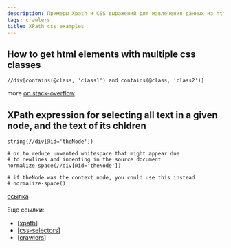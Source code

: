 ```yaml
---
description: Примеры Xpath и CSS выражений для извлечения данных из html
tags: crawlers
title: XPath css examples
---
```

## How to get html elements with multiple css classes

```shell
//div[contains(@class, 'class1') and contains(@class, 'class2')]
```

more [on stack-overflow](https://stackoverflow.com/questions/3881044/how-to-get-html-elements-with-multiple-css-classes)

## XPath expression for selecting all text in a given node, and the text of its chldren

```shell
string(//div[@id='theNode'])

# or to reduce unwanted whitespace that might appear due
# to newlines and indenting in the source document
normalize-space(//div[@id='theNode'])

# if theNode was the context node, you could use this instead
# normalize-space()
```

[ссылка](https://stackoverflow.com/a/10424209/15966204)

Еще ссылки:

- [[xpath]]
- [[css-selectors]]
- [[crawlers]]

[//begin]: # "Autogenerated link references for markdown compatibility"
[xpath]: xpath "XPath в scrapy"
[css-selectors]: css-selectors "Css-selectors"
[crawlers]: ../lists/crawlers "Crawlers"
[//end]: # "Autogenerated link references"